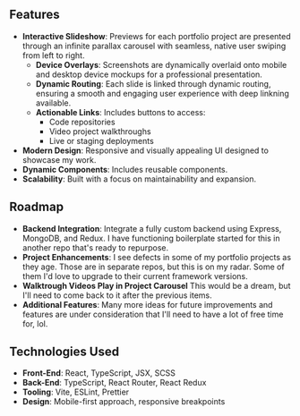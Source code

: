## Features

- **Interactive Slideshow**: Previews for each portfolio project are presented through an infinite parallax carousel with seamless, native user swiping from left to right.
  - **Device Overlays**: Screenshots are dynamically overlaid onto mobile and desktop device mockups for a professional presentation.
  - **Dynamic Routing**: Each slide is linked through dynamic routing, ensuring a smooth and engaging user experience with deep linkning available.
  - **Actionable Links**: Includes buttons to access:
    - Code repositories
    - Video project walkthroughs
    - Live or staging deployments
- **Modern Design**: Responsive and visually appealing UI designed to showcase my work.
- **Dynamic Components**: Includes reusable components.
- **Scalability**: Built with a focus on maintainability and expansion.

## Roadmap

- **Backend Integration**: Integrate a fully custom backend using Express, MongoDB, and Redux. I have functioning boilerplate started for this in another repo that's ready to repurpose.
- **Project Enhancements**: I see defects in some of my portfolio projects as they age. Those are in separate repos, but this is on my radar. Some of them I'd love to upgrade to their current framework versions.
- **Walktrough Videos Play in Project Carousel** This would be a dream, but I'll need to come back to it after the previous items.
- **Additional Features**: Many more ideas for future improvements and features are under consideration that I'll need to have a lot of free time for, lol.

## Technologies Used

- **Front-End**: React, TypeScript, JSX, SCSS
- **Back-End**: TypeScript, React Router, React Redux
- **Tooling**: Vite, ESLint, Prettier
- **Design**: Mobile-first approach, responsive breakpoints
